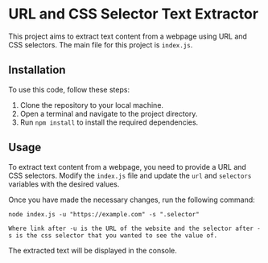 # URL and CSS Selector Text Extractor

This project aims to extract text content from a webpage using URL and CSS selectors. The main file for this project is `index.js`.

## Installation

To use this code, follow these steps:

1. Clone the repository to your local machine.
2. Open a terminal and navigate to the project directory.
3. Run `npm install` to install the required dependencies.

## Usage

To extract text content from a webpage, you need to provide a URL and CSS selectors. Modify the `index.js` file and update the `url` and `selectors` variables with the desired values.

Once you have made the necessary changes, run the following command:

```
node index.js -u "https://example.com" -s ".selector"

Where link after -u is the URL of the website and the selector after -s is the css selector that you wanted to see the value of.
```

The extracted text will be displayed in the console.
